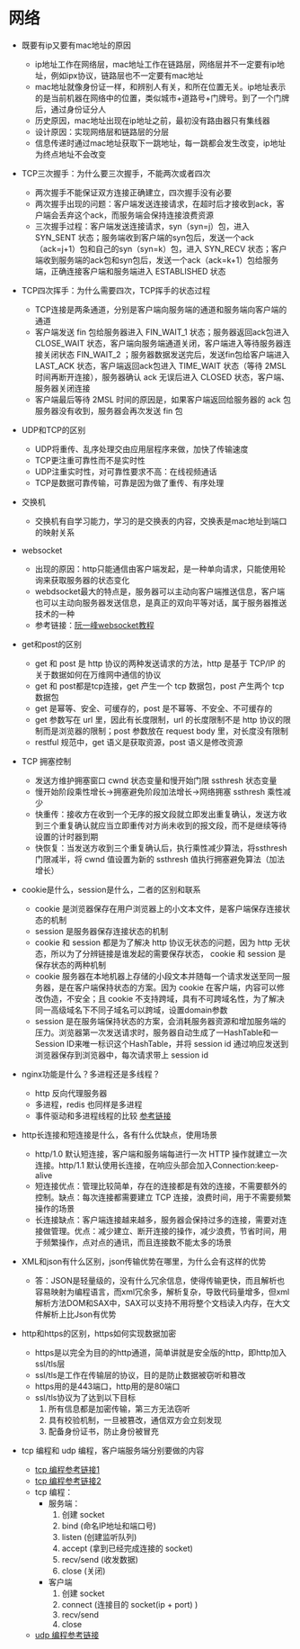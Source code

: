 # 网络

* 既要有ip又要有mac地址的原因
  * ip地址工作在网络层，mac地址工作在链路层，网络层并不一定要有ip地址，例如ipx协议，链路层也不一定要有mac地址
  * mac地址就像身份证一样，和辨别人有关，和所在位置无关。ip地址表示的是当前机器在网络中的位置，类似城市+道路号+门牌号。到了一个门牌后，通过身份证分人
  * 历史原因，mac地址出现在ip地址之前，最初没有路由器只有集线器
  * 设计原因：实现网络层和链路层的分层
  * 信息传递时通过mac地址获取下一跳地址，每一跳都会发生改变，ip地址为终点地址不会改变

* TCP三次握手：为什么要三次握手，不能两次或者四次
  * 两次握手不能保证双方连接正确建立，四次握手没有必要
  * 两次握手出现的问题：客户端发送连接请求，在超时后才接收到ack，客户端会丢弃这个ack，而服务端会保持连接浪费资源
  * 三次握手过程：客户端发送连接请求，syn（syn=j）包，进入 SYN_SENT 状态；服务端收到客户端的syn包后，发送一个ack（ack=j+1）包和自己的syn（syn=k）包，进入 SYN_RECV 状态；客户端收到服务端的ack包和syn包后，发送一个ack（ack=k+1）包给服务端，正确连接客户端和服务端进入 ESTABLISHED 状态

* TCP四次挥手：为什么需要四次，TCP挥手的状态过程
  * TCP连接是两条通道，分别是客户端向服务端的通道和服务端向客户端的通道
  * 客户端发送 fin 包给服务器进入 FIN_WAIT_1 状态；服务器返回ack包进入 CLOSE_WAIT 状态，客户端向服务端通道关闭，客户端进入等待服务器连接关闭状态 FIN_WAIT_2 ；服务器数据发送完后，发送fin包给客户端进入 LAST_ACK 状态，客户端返回ack包进入 TIME_WAIT 状态（等待 2MSL 时间再断开连接），服务器确认 ack 无误后进入 CLOSED 状态，客户端、服务器关闭连接
  * 客户端最后等待 2MSL 时间的原因是，如果客户端返回给服务器的 ack 包服务器没有收到，服务器会再次发送 fin 包

* UDP和TCP的区别
  * UDP将重传、乱序处理交由应用层程序来做，加快了传输速度
  * TCP更注重可靠性而不是实时性
  * UDP注重实时性，对可靠性要求不高：在线视频通话
  * TCP是数据可靠传输，可靠是因为做了重传、有序处理

* 交换机
  * 交换机有自学习能力，学习的是交换表的内容，交换表是mac地址到端口的映射关系

* websocket
  * 出现的原因：http只能通信由客户端发起，是一种单向请求，只能使用轮询来获取服务器的状态变化
  * webdsocket最大的特点是，服务器可以主动向客户端推送信息，客户端也可以主动向服务器发送信息，是真正的双向平等对话，属于服务器推送技术的一种
  * 参考链接：[阮一峰websocket教程](http://www.ruanyifeng.com/blog/2017/05/websocket.html)

* get和post的区别
  * get 和 post 是 http 协议的两种发送请求的方法，http 是基于 TCP/IP 的关于数据如何在万维网中通信的协议
  * get 和 post都是tcp连接，get 产生一个 tcp 数据包，post 产生两个 tcp 数据包
  * get 是幂等、安全、可缓存的，post 是不幂等、不安全、不可缓存的
  * get 参数写在 url 里，因此有长度限制，url 的长度限制不是 http 协议的限制而是浏览器的限制；post 参数放在 request body 里，对长度没有限制
  * restful 规范中，get 语义是获取资源，post 语义是修改资源

* TCP 拥塞控制
  * 发送方维护拥塞窗口 cwnd 状态变量和慢开始门限 ssthresh 状态变量
  * 慢开始阶段乘性增长->拥塞避免阶段加法增长->网络拥塞 ssthresh 乘性减少
  * 快重传：接收方在收到一个无序的报文段就立即发出重复确认，发送方收到三个重复确认就应当立即重传对方尚未收到的报文段，而不是继续等待设置的计时器到期
  * 快恢复：当发送方收到三个重复确认后，执行乘性减少算法，将ssthresh门限减半，将 cwnd 值设置为新的 ssthresh 值执行拥塞避免算法（加法增长）

* cookie是什么，session是什么，二者的区别和联系
  * cookie 是浏览器保存在用户浏览器上的小文本文件，是客户端保存连接状态的机制
  * session 是服务器保存连接状态的机制
  * cookie 和 session 都是为了解决 http 协议无状态的问题，因为 http 无状态，所以为了分辨链接是谁发起的需要保存状态， cookie 和 session 是保存状态的两种机制
  * cookie 服务器在本地机器上存储的小段文本并随每一个请求发送至同一服务器，是在客户端保持状态的方案。因为 cookie 在客户端，内容可以修改伪造，不安全；且 cookie 不支持跨域，具有不可跨域名性，为了解决同一高级域名下不同子域名可以跨域，设置domain参数
  * session 是在服务端保持状态的方案，会消耗服务器资源和增加服务端的压力。浏览器第一次发送请求时，服务器自动生成了一HashTable和一Session ID来唯一标识这个HashTable，并将 session id 通过响应发送到浏览器保存到浏览器中，每次请求带上 session id

* nginx功能是什么？多进程还是多线程？
  * http 反向代理服务器
  * 多进程，redis 也同样是多进程
  * 事件驱动和多进程线程的比较 [参考链接](https://blog.csdn.net/xxb2008/article/details/42238557)

* http长连接和短连接是什么，各有什么优缺点，使用场景
  * http/1.0 默认短连接，客户端和服务端每进行一次 HTTP 操作就建立一次连接。http/1.1 默认使用长连接，在响应头部会加入Connection:keep-alive
  * 短连接优点：管理比较简单，存在的连接都是有效的连接，不需要额外的控制。缺点：每次连接都需要建立 TCP 连接，浪费时间，用于不需要频繁操作的场景
  * 长连接缺点：客户端连接越来越多，服务器会保持过多的连接，需要对连接做管理。优点：减少建立、断开连接的操作，减少浪费，节省时间，用于频繁操作，点对点的通讯，而且连接数不能太多的场景

* XML和json有什么区别，json传输优势在哪里，为什么会有这样的优势
  * 答：JSON是轻量级的，没有什么冗余信息，使得传输更快，而且解析也容易映射为编程语言，而xml冗余多，解析复杂，导致代码量增多，但xml解析方法DOM和SAX中，SAX可以支持不用将整个文档读入内存，在大文件解析上比Json有优势

* http和https的区别，https如何实现数据加密
  * https是以完全为目的的http通道，简单讲就是安全版的http，即http加入ssl/tls层
  * ssl/tls是工作在传输层的协议，目的是防止数据被窃听和篡改
  * https用的是443端口，http用的是80端口
  * ssl/tls协议为了达到以下目标
    1. 所有信息都是加密传输，第三方无法窃听
    2. 具有校验机制，一旦被篡改，通信双方会立刻发现
    3. 配备身份证书，防止身份被冒充

* tcp 编程和 udp 编程，客户端服务端分别要做的内容
  * [tcp 编程参考链接1](https://blog.csdn.net/zzzzzeenngg/article/details/78509650)
  * [tcp 编程参考链接2](https://www.cnblogs.com/hysum/p/7531529.html)
  * tcp 编程：
    * 服务端：
      1. 创建 socket
      2. bind (命名IP地址和端口号)
      3. listen (创建监听队列)
      4. accept (拿到已经完成连接的 socket)
      5. recv/send (收发数据)
      6. close (关闭)
    * 客户端
      1. 创建 socket
      2. connect (连接目的 socket(ip + port) )
      3. recv/send
      4. close
  * [udp 编程参考链接](https://www.cnblogs.com/skyfsm/p/6287787.html)